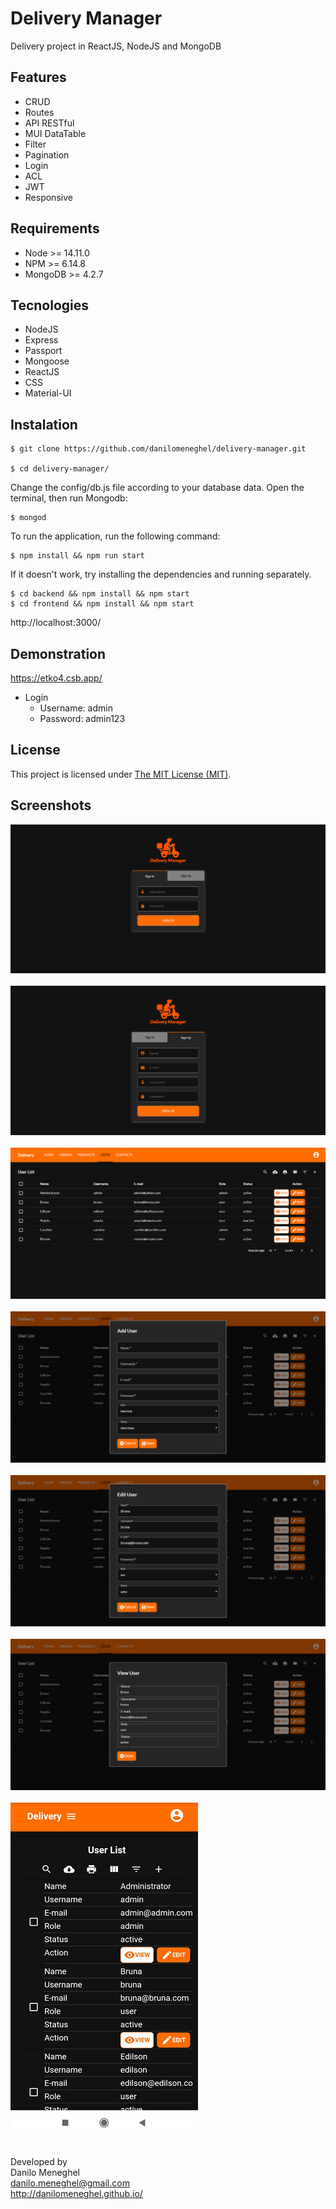 # Delivery Manager

Delivery project in ReactJS, NodeJS and MongoDB

## Features

- CRUD
- Routes
- API RESTful
- MUI DataTable
- Filter
- Pagination
- Login
- ACL
- JWT
- Responsive

## Requirements

- Node >= 14.11.0
- NPM >= 6.14.8
- MongoDB >= 4.2.7

## Tecnologies

- NodeJS
- Express
- Passport
- Mongoose
- ReactJS
- CSS
- Material-UI

## Instalation

```
$ git clone https://github.com/danilomeneghel/delivery-manager.git

$ cd delivery-manager/
```

Change the config/db.js file according to your database data. 
Open the terminal, then run Mongodb:

```
$ mongod
```

To run the application, run the following command:

```
$ npm install && npm run start
```


If it doesn't work, try installing the dependencies and running separately.

```
$ cd backend && npm install && npm start
$ cd frontend && npm install && npm start
```

http://localhost:3000/


## Demonstration

https://etko4.csb.app/

- Login
    - Username: admin
    - Password: admin123

## License

This project is licensed under <a href="LICENSE">The MIT License (MIT)</a>.<br>

## Screenshots

![Screenshots](screenshots/screenshot01.png)<br><br>
![Screenshots](screenshots/screenshot02.png)<br><br>
![Screenshots](screenshots/screenshot03.png)<br><br>
![Screenshots](screenshots/screenshot04.png)<br><br>
![Screenshots](screenshots/screenshot05.png)<br><br>
![Screenshots](screenshots/screenshot06.png)<br><br>
![Screenshots](screenshots/screenshot07.png)<br><br>


Developed by<br>
Danilo Meneghel<br>
danilo.meneghel@gmail.com<br>
http://danilomeneghel.github.io/<br>
